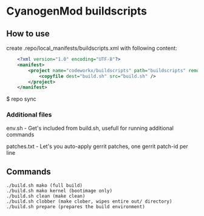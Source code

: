 CyanogenMod buildscripts
========================

How to use
----------
create .repo/local_manifests/buildscripts.xml with following content:
```xml
    <?xml version="1.0" encoding="UTF-8"?>
    <manifest>
        <project name="codeworkx/buildscripts" path="buildscripts" remote="github">
            <copyfile dest="build.sh" src="build.sh" />
        </project>
    </manifest>
```
$ repo sync

### Additional files
env.sh - Get's included from build.sh, usefull for running additional commands

patches.txt - Let's you auto-apply gerrit patches, one gerrit patch-id per line

Commands
--------

    ./build.sh mako (full build)
    ./build.sh mako kernel (bootimage only)
    ./build.sh clean (make clean)
    ./build.sh clobber (make clober, wipes entire out/ directory)
    ./build.sh prepare (prepares the build environment)


